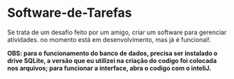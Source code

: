 # Software-de-Tarefas
Se trata de um desafio feito por um amigo, criar um software para gerenciar atividades.
no momento está em desenvolvimento, mas já é funcional!.

**OBS: para o funcionamento do banco de dados, precisa ser instalado o drive SQLite, a versão que eu utilizei na criação do codigo foi colocada nos arquivos;
para funcionar a interface, abra o codigo com o inteliJ.**
